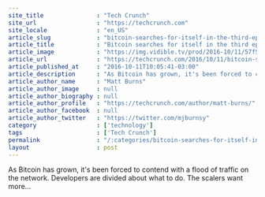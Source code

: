 ```yaml
---
site_title               : "Tech Crunch"
site_url                 : "https://techcrunch.com"
site_locale              : "en_US"
article_slug             : "bitcoin-searches-for-itself-in-the-third-episode-of-bitcoin-and-the-blockchain"
article_title            : "Bitcoin searches for itself in the third episode of Bitcoin and the Blockchain"
article_image            : "https://img.vidible.tv/prod/2016-10/11/57f584b95095497719f427b8_o_U_v1.jpg?w=764&h=400"
article_url              : "https://techcrunch.com/2016/10/11/bitcoin-searches-for-itself-in-the-third-episode-of-bitcoin-and-the-blockchain/"
article_published_at     : "2016-10-11T10:05:41-03:00"
article_description      : "As Bitcoin has grown, it's been forced to contend with a flood of traffic on the network. Developers are divided about what to do. The scalers want more..."
article_author_name      : "Matt Burns"
article_author_image     : null
article_author_biography : null
article_author_profile   : "https://techcrunch.com/author/matt-burns/"
article_author_facebook  : null
article_author_twitter   : "https://twitter.com/mjburnsy"
category                 : ['technology']
tags                     : ['Tech Crunch']
permalink                : "/:categories/bitcoin-searches-for-itself-in-the-third-episode-of-bitcoin-and-the-blockchain/"
layout                   : post
---
```


As Bitcoin has grown, it's been forced to contend with a flood of traffic on the network. Developers are divided about what to do. The scalers want more...
